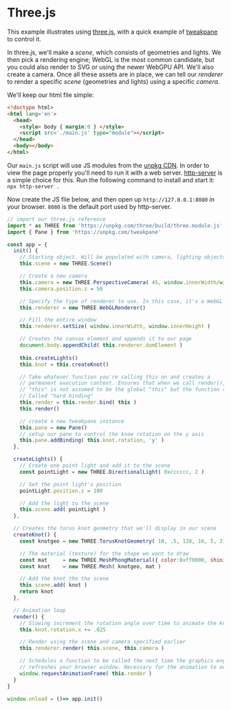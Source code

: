 # Three.js
This example illustrates using [three.js](threejs.org), with a quick example of [tweakpane](https://cocopon.github.io/tweakpane/) to control it.

In three.js, we'll make a *scene*, which consists of geometries and lights. We then pick a rendering engine; WebGL is the most common candidate, but you could also render to SVG or using the newer WebGPU API. We'll also create a camera. Once all these assets are in place, we can tell our *renderer* to render a specific *scene* (geometries and lights) using a specific *camera*.

We'll keep our html file simple:

```html
<!doctype html>
<html lang='en'>
  <head>
    <style> body { margin:0 } </style>
    <script src='./main.js' type="module"></script>
  </head>
  <body></body>
</html>

```

Our `main.js` script will use JS modules from the [unpkg CDN](https://unpkg.com). In order to view the page properly you'll need to run it with a web server. [http-server](https://github.com/http-party/http-server) is a simple choice for this. Run the following command to install and start it: `npx http-server .`

Now create the JS file below, and then open up `http://127.0.0.1:8080` in your browser. `8080` is the default port used by http-server.

```js
// import our three.js reference
import * as THREE from 'https://unpkg.com/three/build/three.module.js'
import { Pane } from 'https://unpkg.com/tweakpane'

const app = {
  init() {
    // Starting object. Will be populated with camera, lighting objects, etc.
    this.scene = new THREE.Scene()

    // Create a new camera
    this.camera = new THREE.PerspectiveCamera( 45, window.innerWidth/window.innerHeight, 1, 1000 )
    this.camera.position.z = 50 

    // Specify the type of renderer to use. In this case, it's a WebGL renderer.
    this.renderer = new THREE.WebGLRenderer()

    // Fill the entire window
    this.renderer.setSize( window.innerWidth, window.innerHeight )

    // Creates the canvas element and appends it to our page
    document.body.appendChild( this.renderer.domElement )
	
    this.createLights()
    this.knot = this.createKnot()

    // Take whatever function you're calling this on and creates a 
    // permanent execution context. Ensures that when we call render(),
    // "this" is not assumed to be the global "this" but the function reference.
    // Called "hard binding"
    this.render = this.render.bind( this )
    this.render()

    // create a new tweakpane instance
    this.pane = new Pane()
    // setup our pane to control the know rotation on the y axis
    this.pane.addBinding( this.knot.rotation, 'y' )
  },

  createLights() {
    // Create one point light and add it to the scene
    const pointLight = new THREE.DirectionalLight( 0xcccccc, 2 )  

    // Set the point light's position
    pointLight.position.z = 100

    // Add the light to the scene
    this.scene.add( pointLight )
  },

  // Creates the torus knot geometry that we'll display in our scene 
  createKnot() {
    const knotgeo = new THREE.TorusKnotGeometry( 10, .5, 128, 16, 5, 21 )

    // The material (texture) for the shape we want to draw
    const mat     = new THREE.MeshPhongMaterial({ color:0xff0000, shininess:2000 }) 
    const knot    = new THREE.Mesh( knotgeo, mat )

    // Add the knot tho the scene
    this.scene.add( knot )
    return knot
  },

  // Animation loop
  render() {
    // Slowing increment the rotation angle over time to animate the knot
    this.knot.rotation.x += .025

    // Render using the scene and camera specified earlier
    this.renderer.render( this.scene, this.camera )

    // Schedules a function to be called the next time the graphics engine
    // refreshes your browser window. Necessary for the animation to occur.
    window.requestAnimationFrame( this.render )
  }
}

window.onload = ()=> app.init()
```
